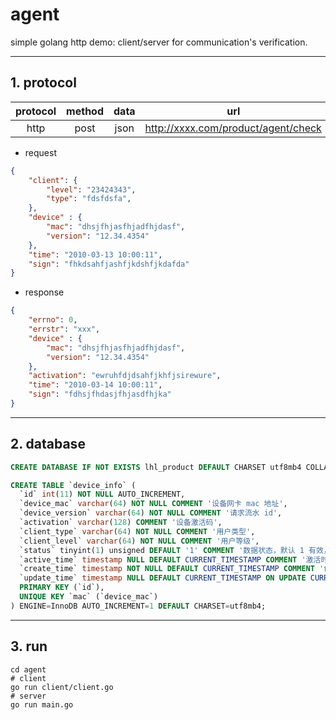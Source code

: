 # agent

simple golang http demo: client/server for communication's verification.

---

## 1. protocol

| protocol | method | data  |                 url                 |
| :------: | :----: | :---: | :---------------------------------: |
|   http   |  post  | json  | http://xxxx.com/product/agent/check |

* request

```json
{
    "client": {
        "level": "23424343",
        "type": "fdsfdsfa",
    },
    "device" : {
        "mac": "dhsjfhjasfhjadfhjdasf",
        "version": "12.34.4354"
    },
    "time": "2010-03-13 10:00:11",
    "sign": "fhkdsahfjashfjkdshfjkdafda"
}
```

* response

```json
{
    "errno": 0,
    "errstr": "xxx",
    "device" : {
        "mac": "dhsjfhjasfhjadfhjdasf",
        "version": "12.34.4354"
    },
    "activation": "ewruhfdjdsahfjkhfjsirewure",
    "time": "2010-03-14 10:00:11",
    "sign": "fdhsjfhdasjfhjasdfhjka"
}
```

---

## 2. database

```sql
CREATE DATABASE IF NOT EXISTS lhl_product DEFAULT CHARSET utf8mb4 COLLATE utf8mb4_general_ci;

CREATE TABLE `device_info` (
  `id` int(11) NOT NULL AUTO_INCREMENT,
  `device_mac` varchar(64) NOT NULL COMMENT '设备网卡 mac 地址',
  `device_version` varchar(64) NOT NULL COMMENT '请求流水 id',
  `activation` varchar(128) COMMENT '设备激活码',
  `client_type` varchar(64) NOT NULL COMMENT '用户类型',
  `client_level` varchar(64) NOT NULL COMMENT '用户等级',
  `status` tinyint(1) unsigned DEFAULT '1' COMMENT '数据状态，默认 1 有效，0 无效',
  `active_time` timestamp NULL DEFAULT CURRENT_TIMESTAMP COMMENT '激活时间',
  `create_time` timestamp NOT NULL DEFAULT CURRENT_TIMESTAMP COMMENT '创建时间',
  `update_time` timestamp NULL DEFAULT CURRENT_TIMESTAMP ON UPDATE CURRENT_TIMESTAMP COMMENT '更新时间',
  PRIMARY KEY (`id`),
  UNIQUE KEY `mac` (`device_mac`)
) ENGINE=InnoDB AUTO_INCREMENT=1 DEFAULT CHARSET=utf8mb4;
```

---

## 3. run

```shell
cd agent
# client
go run client/client.go
# server
go run main.go
```
